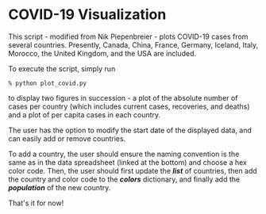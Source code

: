 # COVID-19 Visualization

This script - modified from Nik Piepenbreier - plots COVID-19 cases from several countries. Presently, Canada, China, France, Germany, Iceland, Italy,
Morocco, the United Kingdom, and the USA are included.

To execute the script, simply run

    % python plot_covid.py 

to display two figures in succession - a plot of the absolute number of cases per country (which includes current cases,
recoveries, and deaths) and a plot of per capita cases in each country. 

The user has the option to modify the start date of the displayed data, and can easily add or remove countries. 

To add a country, the user should ensure the naming convention is the same as in the data spreadsheet (linked at the bottom) 
and choose a hex color code. Then, the user should first update the ***list*** of countries, then add the country and color code
to the ***colors*** dictionary, and finally add the ***population*** of the new country. 

That's it for now!
